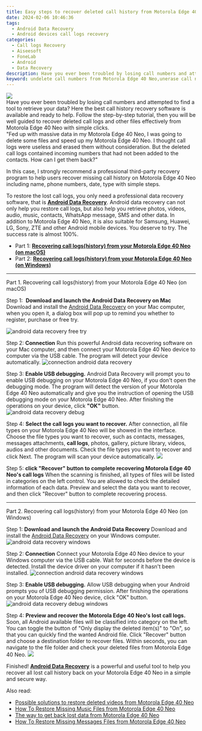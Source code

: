 ```yaml
---
title: Easy steps to recover deleted call history from Motorola Edge 40 Neo
date: 2024-02-06 10:46:36
tags: 
  - Android Data Recovery
  - Android devices call logs recovery
categories: 
  - Call logs Recovery
  - Aiseesoft
  - FoneLab
  - Android
  - Data Recovery
description: Have you ever been troubled by losing call numbers and attempted to find a tool to retrieve your data? Here the best call history recovery software is available and ready to help. Follow the step-by-step tutorial, then you will be well guided to recover deleted call logs and other files effectively from Motorola Edge 40 Neo with simple clicks.
keyword: undelete call numbers from Motorola Edge 40 Neo,unerase call numbers from Motorola Edge 40 Neo,Motorola Edge 40 Neo call logs recovery,Motorola Edge 40 Neo call logs retrieval,restore deleted call history on Motorola Edge 40 Neo,save erased call logs on Motorola Edge 40 Neo,how can i find my deleted call history Motorola Edge 40 Neo,does the Motorola Edge 40 Neo have a backup for deleted call history,call history disappear Motorola Edge 40 Neo,how to get back deleted call history Motorola Edge 40 Neo phone,how to refind deleted call history from Motorola Edge 40 Neo,Motorola Edge 40 Neo call history disappeared
---
```


<img src="https://img0mobiles.techidaily.com/images/best-assets/devices/motorola/motorola-edge-40-neo/5.jpg" class="atpl-imgstyle"  />

<div class="atpl-content atpl-for-fonelab-android recover-call-logs">

<div class="atpl-post-description-part-1">
Have you ever been troubled by losing call numbers and attempted to find a tool to retrieve your data? Here the best call history recovery software is available and ready to help. Follow the step-by-step tutorial, then you will be well guided to recover deleted call logs and other files effectively from Motorola Edge 40 Neo with simple clicks.
</div>



<div class="atpl-post-description-part-2">
<div class="tpl-content-sub-paragraph-question">
  "Fed up with massive data in my Motorola Edge 40 Neo, I was going to delete some files and speed up my Motorola Edge 40 Neo. I thought call logs were useless and erased them without consideration. But the deleted call logs contained incoming numbers that had not been added to the contacts. How can I get them back?"
</div>
<div class="tpl-content-sub-paragraph-content">
  <p>
  In this case, I strongly recommend a professional third-party recovery program to help users recover missing call history on Motorola Edge 40 Neo including name, phone numbers, date, type with simple steps.
  </p>
</div>
</div>

<div class="atpl-post-description-part-3">
<div class="tpl-content-sub-paragraph-content">
  <p>
    To restore the lost call logs, you only need a professional data recovery software, that is <a href="https://tools.techidaily.com/aiseesoft-android-data-recovery/" target="_blank" rel="noopener"><strong>Android Data Recovery</strong></a>. Android data recovery can not only help you restore call logs, but also help you retrieve photos, videos, audio, music, contacts, WhatsApp message, SMS and other data. In addition to Motorola Edge 40 Neo, it is also suitable for Samsung, Huawei, LG, Sony, ZTE and other Android mobile devices. You deserve to try. The success rate is almost 100%.
  </p>
</div>
</div>

<ul>
  <li>Part 1: <strong><a href="#p1"> Recovering call logs(history) from your Motorola Edge 40 Neo  (on macOS)</a></strong></li>
  <li>Part 2: <strong><a href="#p2"> Recovering call logs(history) from your Motorola Edge 40 Neo  (on Windows)</a></strong></li>
</ul>


<!-- Part 1 -->
<a id="p1" name="p1" ></a><hr>

<div>
  <span class="atpl-step-part-style">Part 1. Recovering call logs(history) from your Motorola Edge 40 Neo (on macOS)</span>
</div>

<span class="atpl-stepstyle-a"><span>Step 1: </span></span> <strong>Download and launch the Android Data Recovery on Mac</strong>
Download and install the <a href="https://tools.techidaily.com/aiseesoft-android-data-recovery/" target="_blank" rel="noopener">Android Data Recovery</a> on your Mac computer, when you open it, a dialog box will pop up to remind you whether to register, purchase or free try.

<img src="https://tools.techidaily.com/images/apps/aiseesoft/android-data-recovery/mac-free-try.png" class="atpl-imgstyle" alt="android data recovery free try" />

<span class="atpl-stepstyle-a"><span>Step 2: </span></span> <strong>Connection</strong>
Run this powerful Android data recovering software on your Mac computer, and then connect your Motorola Edge 40 Neo device to computer via the USB cable. The program will detect your device automatically.
<img src="https://tools.techidaily.com/images/apps/aiseesoft/android-data-recovery/mac-connection-interface.jpg" class="atpl-imgstyle" alt="connection android data recovery" />

<span class="atpl-stepstyle-a"><span>Step 3: </span></span> <strong>Enable USB debugging.</strong>
Android Data Recovery will prompt you to enable USB debugging on your Motorola Edge 40 Neo, if you don't open the debugging mode. The program will detect the version of your Motorola Edge 40 Neo automatically and give you the instruction of opening the USB debugging mode on your Motorola Edge 40 Neo. After finishing the operations on your device, click <strong>"OK"</strong> button.
<img src="https://tools.techidaily.com/images/apps/aiseesoft/android-data-recovery/mac-android-usb-debug.jpg"  class="atpl-imgstyle" alt="android data recovery debug" />

<span class="atpl-stepstyle-a"><span>Step 4: </span></span> <strong>Select the call logs you want to recover.</strong>
After connection, all file types on your Motorola Edge 40 Neo will be showed in the interface. Choose the file types you want to recover, such as contacts, messages, messages attachments, <b>call logs</b>, photos, gallery, picture library, videos, audios and other documents. Check the file types you want to recover and click Next. The program will scan your device automatically.
<img src="https://tools.techidaily.com/images/apps/aiseesoft/android-data-recovery/mac-choose-type-call-logs.jpg" class="atpl-imgstyle"  />

<span class="atpl-stepstyle-a"><span>Step 5: </span></span> <strong>click "Recover" button to  complete recovering Motorola Edge 40 Neo's call logs</strong>
When the scanning is finished, all types of files will be listed in categories on the left control. You are allowed to check the detailed information of each data. Preview and select the data you want to recover, and then click "Recover" button to complete recovering process.


<a id="p2" name="p2"></a><hr>

<!-- Part 2 -->
<div>
  <span class="atpl-step-part-style">Part 2. Recovering call logs(history) from your Motorola Edge 40 Neo (on Windows)</span>
</div>

<span class="atpl-stepstyle-a"><span>Step 1: </span></span> <strong>Download and launch the Android Data Recovery</strong>
Download and install the <a href="https://tools.techidaily.com/aiseesoft-android-data-recovery/" target="_blank" rel="noopener">Android Data Recovery</a> on your Windows computer.
<img src="https://tools.techidaily.com/images/apps/aiseesoft/android-data-recovery/win-start-interface.png"  class="atpl-imgstyle" alt="android data recovery windows" />

<span class="atpl-stepstyle-a"><span>Step 2: </span></span> <strong>Connection</strong>
Connect your Motorola Edge 40 Neo device to your Windows computer via the USB cable. Wait for seconds before the device is detected. Install the device driver on your computer if it hasn't been installed.
<img src="https://tools.techidaily.com/images/apps/aiseesoft/android-data-recovery/win-connection-interface.png" class="atpl-imgstyle" alt="connection android data recovery windows" />

<span class="atpl-stepstyle-a"><span>Step 3: </span></span> <strong>Enable USB debugging.</strong>
Allow USB debugging when your Android prompts you of USB debugging permission. After finishing the operations on your Motorola Edge 40 Neo device, click "OK" button.
<img src="https://tools.techidaily.com/images/apps/aiseesoft/android-data-recovery/win-android-usb-debug.png" class="atpl-imgstyle" alt="android data recovery debug windows" />

<span class="atpl-stepstyle-a"><span>Step 4: </span></span> <strong>Preview and recover the Motorola Edge 40 Neo's lost call logs.</strong>
Soon, all Android available files will be classified into category on the left. You can toggle the button of "Only display the deleted item(s)" to "On", so that you can quickly find the wanted Android file. Click "Recover" button and choose a destination folder to recover files. Within seconds, you can navigate to the file folder and check your deleted files from Motorola Edge 40 Neo.
<img src="https://tools.techidaily.com/images/apps/aiseesoft/android-data-recovery/win-recover-call-logs.png" class="atpl-imgstyle"  />

<div class="atpl-post-description-part-4">
<div class="tpl-content-sub-paragraph-normal">
  <p>
    Finished! <a href="https://tools.techidaily.com/aiseesoft-android-data-recovery/" target="_blank" rel="noopener"><strong>Android Data Recovery</strong></a> is a powerful and useful tool to help you recover all lost call history back on your Motorola Edge 40 Neo in a simple and secure way.
  </p>
</div>
</div>

<ins class="adsbygoogle"
     style="display:block"
     data-ad-client="ca-pub-7571918770474297"
     data-ad-slot="8358498916"
     data-ad-format="auto"
     data-full-width-responsive="true"></ins>

<span class="atpl-alsoreadstyle">Also read:</span>
<div><ul>
<li><a href="/possible-solutions-to-restore-deleted-videos-from-motorola-edge-40-neo-by-fonelab-android-recover-video/" target="_blank" rel="noopener"><u>Possible solutions to restore deleted videos from Motorola Edge 40 Neo</u></a></li>
<li><a href="/how-to-restore-missing-music-files-from-motorola-edge-40-neo-by-fonelab-android-recover-music/" target="_blank" rel="noopener"><u>How To  Restore Missing Music Files from Motorola Edge 40 Neo</u></a></li>
<li><a href="/the-way-to-get-back-lost-data-from-motorola-edge-40-neo-by-fonelab-android-recover-data/" target="_blank" rel="noopener"><u>The way to get back lost data from Motorola Edge 40 Neo</u></a></li>
<li><a href="/how-to-restore-missing-messages-files-from-motorola-edge-40-neo-by-fonelab-android-recover-messages/" target="_blank" rel="noopener"><u>How To  Restore Missing Messages Files from Motorola Edge 40 Neo</u></a></li>
</ul></div>

</div>
